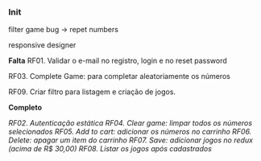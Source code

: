 ### Init

filter game
bug -> repet numbers

responsive designer

**Falta**
RF01. Validar o e-mail no registro, login e no reset password

RF03. Complete Game: para completar aleatoriamente os números

RF09. Criar filtro para listagem e criação de jogos.

**Completo**

_RF02. Autenticação estática_
_RF04. Clear game: limpar todos os números selecionados_
_RF05. Add to cart: adicionar os números no carrinho_
_RF06. Delete: apagar um item do carrinho_
_RF07. Save: adicionar jogos no redux (acima de R$ 30,00)_
_RF08. Listar os jogos após cadastrados_
